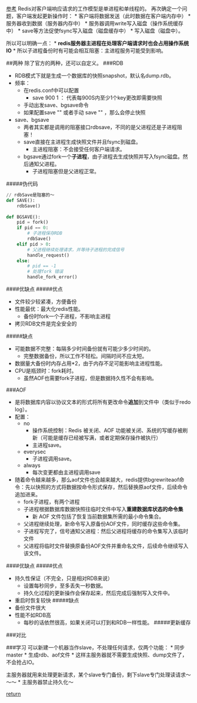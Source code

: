 [参考](https://blog.csdn.net/u011784767/article/details/76824822)
Redis对客户端响应请求的工作模型是单进程和单线程的。
再次确定一个问题，客户端发起更新操作时：
    * 客户端将数据发送（此时数据在客户端内存中）
    * 服务器收到数据（服务器内存中）
    * 服务器调用write写入磁盘（操作系统缓存中）
    * save等方法促使fsync写入磁盘（磁盘缓存中）
    * 写入磁盘（磁盘中）。

所以可以明确一点：
    * **redis服务器主进程在处理客户端请求时也会占用操作系统IO**
    * 所以子进程备份时有可能会相互阻塞：主进程服务可能受到影响。
    
##两种
除了官方的两种，还可以自定义。
###RDB
* RDB模式下就是生成一个数据库的快照snapshot，默认名dump.rdb。
* 频率：
    * 在redis.conf中可以配置
        * save 900 1 ： 代表每900S内至少1个key更改即需要快照
    * 手动出发save、bgsave命令
    * 如果配置save "" 或者手动 save "" ，那么会停止快照
* save、bgsave
    * 两者其实都是调用的阻塞接口rdbsave，不同的是父进程还是子进程阻塞！
    * save直接在主进程生成快照文件并且fsync到磁盘。
        * 主进程阻塞：不会接受任何客户端请求。
    * bgsave通过fork一个**子进程**，由子进程去生成快照并写入fsync磁盘。然后通知父进程。
        * 子进程阻塞但是父进程正常。

#####伪代码
```python
// rdbSave是阻塞的～
def SAVE():
    rdbSave()
   
def BGSAVE():
    pid = fork()
    if pid == 0:
        # 子进程保存RDB
        rdbSave()
    elif pid > 0:
        # 父进程继续处理请求，并等待子进程的完成信号
        handle_request()
    else:
        # pid == -1
        # 处理fork 错误
        handle_fork_error()
```
####优缺点
#####优点
* 文件较少较紧凑，方便备份
* 性能最优：最大化redis性能。
    * 备份时fork一个子进程，不影响主进程
* 拷贝RDB文件是完全安全的

#####缺点
* 可能数据不完整：每隔多少时间备份就有可能少多少时间的。
    * 完整数据备份，所以工作不轻松。间隔时间不应太短。
* 数据量大备份时内存占用*2，由于内存不足可能影响主进程性能。
* CPU是瓶颈时：fork耗时。
    * 虽然AOF也需要fork子进程，但是数据持久性不会有影响。

###AOF
* 是将数据库内容以协议文本的形式将所有更改命令**追加**到文件中（类似于redo log）。
* 配置：
    * no     
        * 操作系统控制：Redis 被关闭、AOF 功能被关闭、系统的写缓存被刷新（可能是缓存已经被写满，或者定期保存操作被执行）
        * 主进程save。
    * everysec 
        * 子进程调用save。
    * always
        * 每次变更都由主进程调用save
* 随着命令越来越多，那么aof文件也会越来越大，redis提供bgrewriteaof命令：先以快照的方式将数据按命令形式保存，然后替换原aof文件，后续命令追加进来。
    * fork子进程，有两个进程
    * 子进程根据数据库数据快照往临时文件中写入**重建数据库状态的命令集**
        * 新 AOF 文件包括了恢复当前数据集所需的最小命令集合。
    * 父进程继续处理，新命令写入原备份AOF文件，同时缓存这些命令集。
    * 子进程写完了，信号通知父进程：然后父进程将缓存的命令集写入该临时文件
    * 父进程将临时文件替换原备份AOF文件并重命名文件，后续命令继续写入该文件。
    
####优缺点
#####优点
* 持久性保证（不完全，只是相对RDB来说）
    * 设置每秒同步，至多丢失一秒数据。
    * 持久化过程的更新操作会保存起来，然后完成后强制写入文件中。
* 重启时恢复较快
#####缺点
* 备份文件很大
* 性能不如RDB高
    * 每秒的话依然很高，如果关闭可以打到和RDB一样性能。
#####更新缓存

###对比

###学习
可以新建一个机器当作slave，不处理任何请求，仅两个功能：
    * 同步master
    * 生成rdb、aof文件
        * 这样主服务器就不需要生成快照、dump文件了，不会抢占IO。

主服务器就用来处理更新请求，某个slave专门备份，剩下slave专门处理读请求～～～
    * 主服务器禁止持久化～
    
    

[return](README.md)